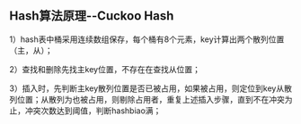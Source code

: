 
## Hash算法原理--Cuckoo Hash

1）hash表中桶采用连续数组保存，每个桶有8个元素，key计算出两个散列位置（主，从）；

2）查找和删除先找主key位置，不存在在查找从位置；

3）插入时，先判断主key散列位置是否已被占用，如果被占用，则定位到key从散列位置；从散列为也被占用，则剔除占用者，重复上述插入步骤，直到不在冲突为止，冲突次数达到阈值，判断hashbiao满；



